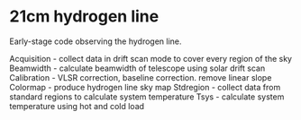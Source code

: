 # 21cm hydrogen line
Early-stage code observing the hydrogen line.

Acquisition - collect data in drift scan mode to cover every region of the sky
Beamwidth - calculate beamwidth of telescope using solar drift scan
Calibration - VLSR correction, baseline correction. remove linear slope
Colormap - produce hydrogen line sky map
Stdregion - collect data from standard regions to calculate system temperature
Tsys - calculate system temperature using hot and cold load
